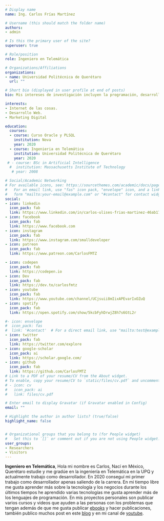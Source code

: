 ```yaml
---
# Display name
name: Ing. Carlos Frías Martínez

# Username (this should match the folder name)
authors:
- admin

# Is this the primary user of the site?
superuser: true

# Role/position
role: Ingeniero en Telemática

# Organizations/Affiliations
organizations:
- name: Universidad Politécnica de Querétaro
  url: ""

# Short bio (displayed in user profile at end of posts)
bio: Mis intereses de investigación incluyen la programación, desarrollo web, marketing digital así como trading y me interesa mucho el tema de internet de las cosas, además big data y machine learning.

interests:
- Internet de las cosas.
- Desarrollo Web.
- Marketing Digital

education:
  courses:
  - course: Curso Oracle y PLSQL
    institution: Nova
    year: 2020
  - course: Ingenieria en Telemática
    institution: Universidad Politécnica de Querétaro
    year: 2020
 # - course: BSc in Artificial Intelligence
  #  institution: Massachusetts Institute of Technology
   # year: 2008

# Social/Academic Networking
# For available icons, see: https://sourcethemes.com/academic/docs/page-builder/#icons
#   For an email link, use "fas" icon pack, "envelope" icon, and a link in the
#   form "mailto:your-email@example.com" or "#contact" for contact widget.
social:
- icon: linkedin
  icon_pack: fab
  link: https://www.linkedin.com/in/carlos-ulises-frias-martinez-46ab1713a
- icon: facebook
  icon_pack: fab
  link: https://www.facebook.com
- icon: instagram
  icon_pack: fab
  link: https://www.instagram.com/smalldeveloper
- icon: patreon
  icon_pack: fab
  link: https://www.patreon.com/CarlosFMTZ

- icon: codepen
  icon_pack: fab
  link: https://codepen.io
- icon: Dev
  icon_pack: fab
  link: https://dev.to/carlosfmtz
- icon: youtube
  icon_pack: fab
  link: https://www.youtube.com/channel/UCjsuii8mIixAPEvarIxOZuQ
- icon: spotify
  icon_pack: fab
  link: https://open.spotify.com/show/5kcbFyhDrwjZ8h7s6GtL2r

#- icon: envelope
#  icon_pack: fas
#  link: '#contact'  # For a direct email link, use "mailto:test@example.org".
- icon: twitter
  icon_pack: fab
  link: https://twitter.com/explore
- icon: google-scholar
  icon_pack: ai
  link: https://scholar.google.com/
- icon: github
  icon_pack: fab
  link: https://github.com/CarlosFMTZ
# Link to a PDF of your resume/CV from the About widget.
# To enable, copy your resume/CV to `static/files/cv.pdf` and uncomment the lines below.
# - icon: cv
#   icon_pack: ai
#   link: files/cv.pdf

# Enter email to display Gravatar (if Gravatar enabled in Config)
email: ""

# Highlight the author in author lists? (true/false)
highlight_name: false


# Organizational groups that you belong to (for People widget)
#   Set this to `[]` or comment out if you are not using People widget.
user_groups:
- Researchers
- Visitors
---
```


**Ingeniero en Telemática**, Hola mi nombre es Carlos, Nací en México, Querétaro estudie y me gradúe en la ingeniería en Telemática en la UPQ y actualmente trabajo como desarrollador. En 2020 conseguí mi primer trabajo como desarrollador apenas saliendo de la carrera. En mi tiempo libre me gusta aprender más sobre la tecnología y los negocios durante los últimos tiempos he aprendido varias tecnologías me gusta aprender más de los lenguajes de programación. En mis proyectos personales son publicar varios cursos y videos que ayuden a las personas con los problemas que tengan además de que me gusta publicar [ebooks](#) y hacer publicaciones, también publico muchos post en este [blog](#) y en mi canal de [youtube](https://www.youtube.com/channel/UCjsuii8mIixAPEvarIxOZuQ).
